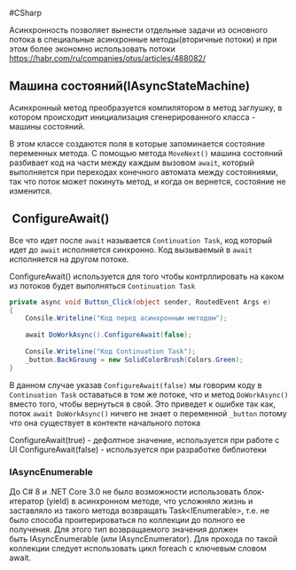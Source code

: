 #CSharp 

Асинхронность позволяет вынести отдельные задачи из основного потока в специальные асинхронные методы(вторичные потоки) и при этом более экономно использовать потоки
https://habr.com/ru/companies/otus/articles/488082/

## Машина состояний(IAsyncStateMachine)

Асинхронный метод преобразуется компилятором в метод заглушку, в котором происходит инициализация сгенерированного класса - машины состояний. 

В этом классе создаются поля в которые запоминается состояние переменных метода. С помощью метода `MoveNext()` машина состояний разбивает код на части между каждым вызовом `await`, который выполняется при переходах конечного автомата между состояниями, так что поток может покинуть метод, и когда он вернется, состояние не изменится.
##  ConfigureAwait()

Все что идет после `await` называется `Continuation Task`, код который идет до `await` исполняется синхронно. Код вызываемый в `await` исполняется на другом потоке.

ConfigureAwait() используется для того чтобы контрллировать на каком из потоков будет выполняться `Continuation Task`

```C#
private async void Button_Click(object sender, RoutedEvent Args e)
{
	Consile.Writeline("Код перед асинхронным методом");
	
	await DoWorkAsync().ConfigureAwait(false);
	
	Consile.Writeline("Код Continuation Task");
	_button.BackGroung = new SolidColorBrush(Colors.Green);
}
```

В данном случае указав `ConfigureAwait(false)` мы говорим коду в `Continuation Task` оставаться в том же потоке, что и метод `DoWorkAsync()` вместо того, чтобы вернуться в свой. Это приведет к ошибке так как, поток `await DoWorkAsync()` ничего не знает о переменной `_button` потому что она существует в контекте начального потока

ConfigureAwait(true) - дефолтное значение, используется при работе с UI
ConfigureAwait(false) - используется при разработке библиотеки 

### IAsyncEnumerable
  
До C# 8 и .NET Core 3.0 не было возможности использовать блок-итератор (yield) в асинхронном методе, что усложняло жизнь и заставляло из такого метода возвращать Task<IEnumerable<T>>, т.е. не было способа проитерироваться по коллекции до полного ее получения. Для этого тип возвращаемого значения должен быть IAsyncEnumerable<T> (или IAsyncEnumerator<T>). Для прохода по такой коллекции следует использовать цикл foreach с ключевым словом await.